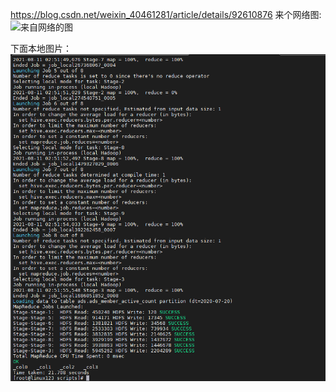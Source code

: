https://blog.csdn.net/weixin_40461281/article/details/92610876
来个网络图:
![来自网络的图](https://pics7.baidu.com/feed/cf1b9d16fdfaaf51de1181298e08b8e5f11f7a18.png@f_auto?token=b6cf65622fbc4fe26e1828cc85d7f6ce)

下面本地图片：
![本地图](DataWarehouse/images/image-20210811150025659.png)
